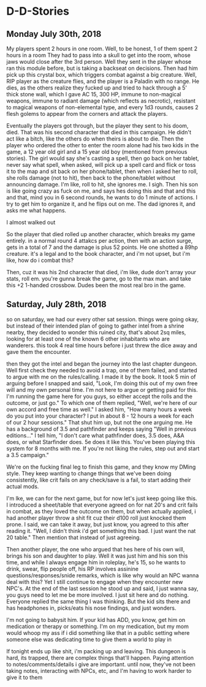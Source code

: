 # D-D-Stories

## Monday July 30th, 2018
My players spent 2 hours in one room. Well, to be honest, 1 of them spent 2 hours in a room
They had to pass into a skull to get into the room, whose jaws would close after the 3rd person. Well they sent in the player whose ran this module before, but is taking a backseat on decisions. Then had him pick up this crystal box, which triggers combat against a big creature. Well, RIP player as the creature flies, and the player is a Paladin with no range. He dies, as the others realize they fucked up and tried to hack through a 5' thick stone wall, which I gave AC 15, 300 HP, immune to non-magical weapons, immune to radiant damage (which reflects as necrotic), resistant to magical weapons of non-elemental type, and every 1d3 rounds, causes 2 flesh golems to appear from the corners and attack the players.

Eventually the players got through, but the player they sent to his doom, died. That was his second character that died in this campaign. He didn't act like a bitch, like the others do when theirs is about to die. Then the player who ordered the other to enter the room alone had his two kids in the game, a 12 year old girl and a 15 year old boy (mentioned from previous stories). The girl would say she's casting a spell, then go back on her tablet, never say what spell, when asked, will pick up a spell card and flick or toss it to the map and sit back on her phone/tablet, then when i asked her to
roll, she rolls damage (not to hit), then back to the phone/tablet without announcing damage. I'm like, roll to hit, she ignores me. I sigh. Then his son is like going crazy as fuck on me, and says hes doing this and that and this and that, mind you in 6 second rounds, he wants to do 1 minute of actions. I try to get him to organize it, and he flips out on me. The dad ignores it, and asks me what happens.

I almost walked out

So the player that died rolled up another character, which breaks my game entirely. in a normal round 4 attakcs per action, then with an action surge, gets in a total of 7 and the damage is plus 52 points. He one shotted a 89hp creature. it's a legal and to the book character, and i'm not upset, but i'm like, how do i combat this?

Then, cuz it was his 2nd character that died, i'm like, dude don't array your stats, roll em. you're gunna break the game, go to the max man. and take this +2 1-handed crossbow. Dudes been the most real bro in the game.

## Saturday, July 28th, 2018
so on saturday, we had our every other sat session. things were going okay, but instead of their intended plan of going to gather intel from a shrine nearby, they decided to wonder this ruined city, that's about 2sq miles, looking for at least one of the known 6 other inhabitants who are wanderers. this took 4 real time hours before i just threw the dice away and gave them the encounter.

then they got the intel and began the journey into the last chapter dungeon. Well first check they needed to avoid a trap, one of them failed, and started to argue with me on the rules/calling. I made it by the book. It took 5 min of arguing before I snapped and said, "Look, I'm doing this out of my own free will and my own personal time. I'm not here to argue or getting paid for this. I'm running the game here for you guys, so either accept the rolls and the outcome, or just go." To which one of them replied, "Well, we're here of our own accord and free time as well." I asked him, "How many hours a week do you put into your character? I put in about 8 - 12 hours a week for each of our 2 hour sessions." That shut him up, but not the one arguing me. He has a background of 3.5 and pathfinder and keeps saying "Well in previous editions..." I tell him, "I don't care what pathfinder does, 3.5 does, A&A does, or what Starfinder does. 5e does it like this. You've been playing this system for 8 months with me. If you're not liking the rules, step out and start a 3.5 campaign."

We're on the fucking final leg to finish this game, and they know my DMing style. They keep wanting to change things that we've been doing consistently, like crit fails on any check/save is a fail, to start adding their actual mods.

I'm lke, we can for the next game, but for now let's just keep going like this. I introduced a sheet/table that everyone agreed on for nat 20's and crit fails in combat, as they loved the outcome on them, but when actually applied, i had another player throw a shit fit cuz their d100 roll just knocked them prone. I said, we can take it away, but just know, you agreed to this after reading it. "Well, I didn't think i'd get something this bad. I just want the nat 20 table." Then mention that instead of just agreeing.

Then another player, the one who argued that hes here of his own will, brings his son and daughter to play. Well it was just him and his son this time, and while I always engage him in roleplay, he's 15, so he wants to drink, swear, flip people off, his RP involves assinine questions/responses/snide remarks, which is like why would an NPC wanna deal with this? Yet I still continue to engage when they encounter new NPC's. At the end of the last session he stood up and said, I just wanna say, you guys need to let me be more involved. I just sit here and do nothing. Everyone replied the same thing I was thinking. But the kid sits there and has headphones in, picks/eats his nose findings, and just wonders.

I'm not going to babysit him. If your kid has ADD, you know, get him on medication or therapy or something. I'm on my medication, but my mom would whoop my ass if i did something like that in a public setting where someone else was dedicating time to give them a world to play in

If tonight ends up like shit, i'm packing up and leaving. This dungeon is hard, its trapped, there are complex things that'll happen. Paying attention to notes/comments/details i give are important. until now, they've not been taking notes, interacting with NPCs, etc, and I'm having to work harder to give it to them
